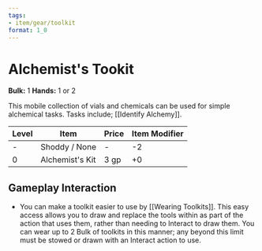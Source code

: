 ```yaml
---
tags:
- item/gear/toolkit
format: 1_0
---
```

# Alchemist's Tookit

**Bulk:** 1
**Hands:** 1 or 2

This mobile collection of vials and chemicals can be used for simple alchemical tasks. Tasks include; [[Identify Alchemy]].

| **Level** | **Item**             | **Price** | **Item Modifier** |
| --------- | -------------------- | --------- | ----------------- |
| -         | Shoddy / None        | -         | -2                |
| 0         | Alchemist's Kit      | 3 gp      | +0                |

## Gameplay Interaction

- You can make a toolkit easier to use by [[Wearing Toolkits]]. This easy access allows you to draw and replace the tools within as part of the action that uses them, rather than needing to Interact to draw them. You can wear up to 2 Bulk of toolkits in this manner; any beyond this limit must be stowed or drawn with an Interact action to use.